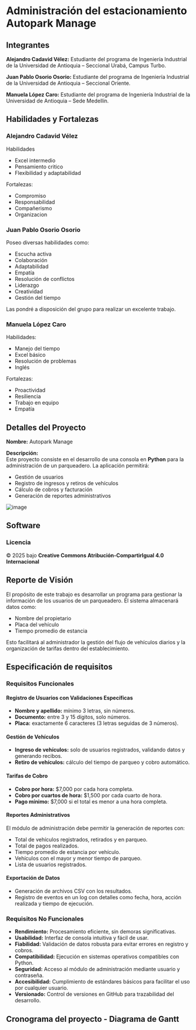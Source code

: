 # Administración del estacionamiento Autopark Manage

## Integrantes
**Alejandro Cadavid Vélez:** Estudiante del programa de Ingeniería Industrial de la Universidad de Antioquia – Seccional Urabá, Campus Turbo.

**Juan Pablo Osorio Osorio:** Estudiante del programa de Ingeniería Industrial de la Universidad de Antioquia – Seccional Oriente.

**Manuela López Caro:** Estudiante del programa de Ingeniería Industrial de la Universidad de Antioquia – Sede Medellín.

## Habilidades y Fortalezas
### **Alejandro Cadavid Vélez**  
Habilidades 
- Excel intermedio  
- Pensamiento critico   
- Flexibilidad y adaptabilidad 

Fortalezas:  
- Compromiso
- Responsabilidad
- Compañerismo
- Organizacion

### **Juan Pablo Osorio Osorio**  
Poseo diversas habilidades como:
- Escucha activa  
- Colaboración  
- Adaptabilidad  
- Empatía  
- Resolución de conflictos  
- Liderazgo  
- Creatividad  
- Gestión del tiempo  

Las pondré a disposición del grupo para realizar un excelente trabajo.  

### **Manuela López Caro**  
Habilidades:  
- Manejo del tiempo  
- Excel básico  
- Resolución de problemas  
- Inglés  

Fortalezas:  
- Proactividad  
- Resiliencia  
- Trabajo en equipo  
- Empatía  

## Detalles del Proyecto  
**Nombre:** Autopark Manage  

**Descripción:**  
Este proyecto consiste en el desarrollo de una consola en **Python** para la administración de un parqueadero. La aplicación permitirá:  
- Gestión de usuarios  
- Registro de ingresos y retiros de vehículos  
- Cálculo de cobros y facturación  
- Generación de reportes administrativos  

![image](https://github.com/user-attachments/assets/079ed5cd-228e-49fe-95e0-d0fabad7cbdf)  

## Software  
### **Licencia**  
© 2025 bajo **Creative Commons Atribución-CompartirIgual 4.0 Internacional**  

## Reporte de Visión  
El propósito de este trabajo es desarrollar un programa para gestionar la información de los usuarios de un parqueadero. El sistema almacenará datos como:  
- Nombre del propietario  
- Placa del vehículo  
- Tiempo promedio de estancia  

Esto facilitará al administrador la gestión del flujo de vehículos diarios y la organización de tarifas dentro del establecimiento.  


## Especificación de requisitos

### Requisitos Funcionales

#### Registro de Usuarios con Validaciones Específicas
- **Nombre y apellido:** mínimo 3 letras, sin números.
- **Documento:** entre 3 y 15 dígitos, solo números.
- **Placa:** exactamente 6 caracteres (3 letras seguidas de 3 números).

#### Gestión de Vehículos
- **Ingreso de vehículos:** solo de usuarios registrados, validando datos y generando recibos.
- **Retiro de vehículos:** cálculo del tiempo de parqueo y cobro automático.

#### Tarifas de Cobro
- **Cobro por hora:** $7,000 por cada hora completa.
- **Cobro por cuartos de hora:** $1,500 por cada cuarto de hora.
- **Pago mínimo:** $7,000 si el total es menor a una hora completa.

#### Reportes Administrativos
El módulo de administración debe permitir la generación de reportes con:
- Total de vehículos registrados, retirados y en parqueo.
- Total de pagos realizados.
- Tiempo promedio de estancia por vehículo.
- Vehículos con el mayor y menor tiempo de parqueo.
- Lista de usuarios registrados.

#### Exportación de Datos
- Generación de archivos CSV con los resultados.
- Registro de eventos en un log con detalles como fecha, hora, acción realizada y tiempo de ejecución.

### Requisitos No Funcionales

- **Rendimiento:** Procesamiento eficiente, sin demoras significativas.
- **Usabilidad:** Interfaz de consola intuitiva y fácil de usar.
- **Fiabilidad:** Validación de datos robusta para evitar errores en registro y cobros.
- **Compatibilidad:** Ejecución en sistemas operativos compatibles con Python.
- **Seguridad:** Acceso al módulo de administración mediante usuario y contraseña.
- **Accesibilidad:** Cumplimiento de estándares básicos para facilitar el uso por cualquier usuario.
- **Versionado:** Control de versiones en GitHub para trazabilidad del desarrollo.

## Cronograma del proyecto - Diagrama de Gantt


​
